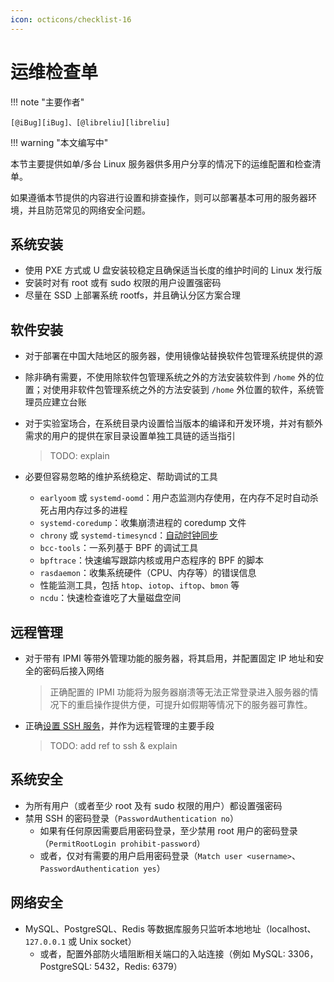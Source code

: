 ```yaml
---
icon: octicons/checklist-16
---
```


# 运维检查单

!!! note "主要作者"

    [@iBug][iBug]、[@libreliu][libreliu]

!!! warning "本文编写中"

本节主要提供如单/多台 Linux 服务器供多用户分享的情况下的运维配置和检查清单。

如果遵循本节提供的内容进行设置和排查操作，则可以部署基本可用的服务器环境，并且防范常见的网络安全问题。

## 系统安装

- 使用 PXE 方式或 U 盘安装较稳定且确保适当长度的维护时间的 Linux 发行版
- 安装时对有 root 或有 sudo 权限的用户设置强密码
- 尽量在 SSD 上部署系统 rootfs，并且确认分区方案合理

## 软件安装

- 对于部署在中国大陆地区的服务器，使用镜像站替换软件包管理系统提供的源
- 除非确有需要，不使用除软件包管理系统之外的方法安装软件到 `/home` 外的位置；对使用非软件包管理系统之外的方法安装到 `/home` 外位置的软件，系统管理员应建立台账
- 对于实验室场合，在系统目录内设置恰当版本的编译和开发环境，并对有额外需求的用户的提供在家目录设置单独工具链的适当指引

    > TODO: explain

- 必要但容易忽略的维护系统稳定、帮助调试的工具
    - `earlyoom` 或 `systemd-oomd`：用户态监测内存使用，在内存不足时自动杀死占用内存过多的进程
    - `systemd-coredump`：收集崩溃进程的 coredump 文件
    - `chrony` 或 `systemd-timesyncd`：[自动时钟同步](network-service/ntp.md#ntp-tools)
    - `bcc-tools`：一系列基于 BPF 的调试工具
    - `bpftrace`：快速编写跟踪内核或用户态程序的 BPF 的脚本
    - `rasdaemon`：收集系统硬件（CPU、内存等）的错误信息
    - 性能监测工具，包括 `htop`、`iotop`、`iftop`、`bmon` 等
    - `ncdu`：快速检查谁吃了大量磁盘空间

## 远程管理

- 对于带有 IPMI 等带外管理功能的服务器，将其启用，并配置固定 IP 地址和安全的密码后接入网络

    > 正确配置的 IPMI 功能将为服务器崩溃等无法正常登录进入服务器的情况下的重启操作提供方便，可提升如假期等情况下的服务器可靠性。
  
- 正确[设置 SSH 服务](../dev/ssh.md#sshd-config)，并作为远程管理的主要手段

    > TODO: add ref to ssh & explain

## 系统安全

- 为所有用户（或者至少 root 及有 sudo 权限的用户）都设置强密码
- 禁用 SSH 的密码登录（`PasswordAuthentication no`）
    - 如果有任何原因需要启用密码登录，至少禁用 root 用户的密码登录（`PermitRootLogin prohibit-password`）
    - 或者，仅对有需要的用户启用密码登录（`Match user <username>`、`PasswordAuthentication yes`）

## 网络安全

- MySQL、PostgreSQL、Redis 等数据库服务只监听本地地址（localhost、`127.0.0.1` 或 Unix socket）
    - 或者，配置外部防火墙阻断相关端口的入站连接（例如 MySQL: 3306，PostgreSQL: 5432，Redis: 6379）
